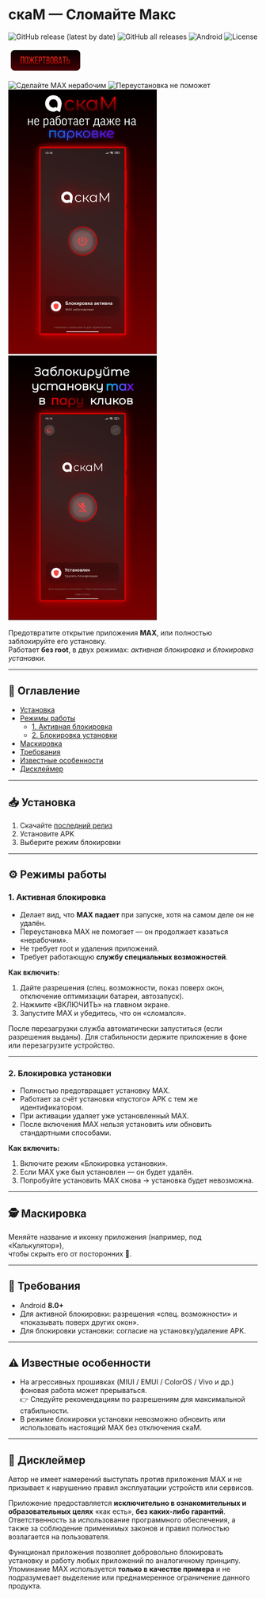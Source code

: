 # скаМ — Сломайте Макс

![GitHub release (latest by date)](https://img.shields.io/github/v/release/scaik/scam-max-disabler?label=Версия) 
![GitHub all releases](https://img.shields.io/github/downloads/scaik/scam-max-disabler/total?label=Загрузки) 
![Android](https://img.shields.io/badge/Android-8.0%2B-green) 
![License](https://img.shields.io/github/license/scaik/scam-max-disabler?label=Лицензия)

<p>
  <a href="https://pay.cloudtips.ru/p/2c9addac">
      <img src="docs/images/donate.png" width="150" alt="Пожертвовать">
  </a>
</p>

<p>
  <img src="docs/images/img_1.jpg" alt="Сделайте MAX нерабочим" width="300"/>
  <img src="docs/images/img_2.jpg" alt="Переустановка не поможет" width="300"/>
  <br/>
  <img src="docs/images/img_3.jpg" alt="скаМ не работает даже на парковке" width="300"/>
  <img src="docs/images/img_4.jpg" alt="Заблокируйте установку MAX в пару кликов" width="300"/>
</p>

Предотвратите открытие приложения **MAX**, или полностью заблокируйте его установку.  
Работает **без root**, в двух режимах: *активная блокировка* и *блокировка установки*.

---

## 📑 Оглавление
- [Установка](#-установка)
- [Режимы работы](#-режимы-работы)
  - [1. Активная блокировка](#1-активная-блокировка)
  - [2. Блокировка установки](#2-блокировка-установки)
- [Маскировка](#-маскировка)
- [Требования](#-требования)
- [Известные особенности](#-известные-особенности)
- [Дисклеймер](#-дисклеймер)

---

## 📥 Установка
1. Скачайте [последний релиз](https://github.com/scaik/scam-max-disabler/releases/latest)
2. Установите APK
3. Выберите режим блокировки

---

## ⚙️ Режимы работы

### 1. Активная блокировка
- Делает вид, что **MAX падает** при запуске, хотя на самом деле он не удалён.
- Переустановка MAX не помогает — он продолжает казаться «нерабочим».
- Не требует root и удаления приложений.
- Требует работающую **службу специальных возможностей**.

**Как включить:**
1. Дайте разрешения (спец. возможности, показ поверх окон, отключение оптимизации батареи, автозапуск).
2. Нажмите «ВКЛЮЧИТЬ» на главном экране.
3. Запустите MAX и убедитесь, что он «сломался».

После перезагрузки служба автоматически запуститься (если разрешения выданы).
Для стабильности держите приложение в фоне или перезагрузите устройство.

---

### 2. Блокировка установки
- Полностью предотвращает установку MAX.  
- Работает за счёт установки «пустого» APK с тем же идентификатором.  
- При активации удаляет уже установленный MAX.  
- После включения MAX нельзя установить или обновить стандартными способами.  

**Как включить:**
1. Включите режим «Блокировка установки».  
2. Если MAX уже был установлен — он будет удалён.  
3. Попробуйте установить MAX снова → установка будет невозможна.  

---

## 🕵️ Маскировка
Меняйте название и иконку приложения (например, под «Калькулятор»),  
чтобы скрыть его от посторонних 👻.  

---

## 📱 Требования
- Android **8.0+**  
- Для активной блокировки: разрешения «спец. возможности» и «показывать поверх других окон».  
- Для блокировки установки: согласие на установку/удаление APK.  

---

## ⚠️ Известные особенности
- На агрессивных прошивках (MIUI / EMUI / ColorOS / Vivo и др.) фоновая работа может прерываться.  
  👉 Следуйте рекомендациям по разрешениям для максимальной стабильности.  
- В режиме блокировки установки невозможно обновить или использовать настоящий MAX без отключения скаМ.  

---

## 📝 Дисклеймер

Автор не имеет намерений выступать против приложения MAX и не призывает к нарушению правил эксплуатации устройств или сервисов.  

Приложение предоставляется **исключительно в ознакомительных и образовательных целях** «как есть», **без каких-либо гарантий**.  
Ответственность за использование программного обеспечения, а также за соблюдение применимых законов и правил полностью возлагается на пользователя.  

Функционал приложения позволяет добровольно блокировать установку и работу любых приложений по аналогичному принципу.  
Упоминание MAX используется **только в качестве примера** и не подразумевает выделение или преднамеренное ограничение данного продукта.  
